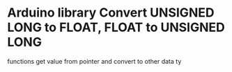 # Arduino library Convert UNSIGNED LONG to FLOAT, FLOAT to UNSIGNED LONG
functions get value from pointer and convert to other data ty
